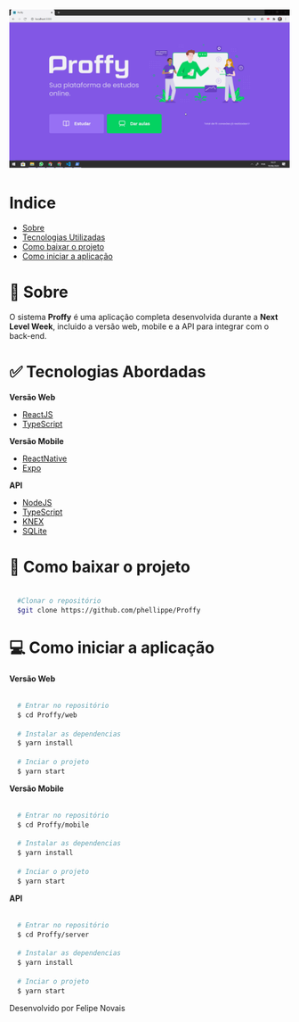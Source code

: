 <h1 display="inline">
  <img src="web/github/gif.gif">
</h1>

# Indice
- [Sobre](#-sobre)
- [Tecnologias Utilizadas](#-tecnologias-utilizadas)
- [Como baixar o projeto](#como-baixar-o-projeto)
- [Como iniciar a aplicação](#como-iniciar-a-aplicação)

# 📝 Sobre

O sistema **Proffy** é uma aplicação completa desenvolvida durante a **Next Level Week**, incluido a versão web, mobile e a API para integrar com o back-end.

# ✅ Tecnologias Abordadas

**Versão Web**
- [ReactJS](https://pt-br.reactjs.org)
- [TypeScript](https://www.typescriptlang.org/)

**Versão Mobile**
- [ReactNative](https://reactnative.dev/)
- [Expo](https://expo.io/)

**API**
- [NodeJS](https://nodejs.org/en/)
- [TypeScript](https://www.typescriptlang.org/)
- [KNEX](http://knexjs.org/)
- [SQLite](https://www.sqlite.org/index.html)

# 💾 Como baixar o projeto
```bash

  #Clonar o repositório
  $git clone https://github.com/phellippe/Proffy

```

# 💻 Como iniciar a aplicação

**Versão Web**
```bash

  # Entrar no repositório
  $ cd Proffy/web

  # Instalar as dependencias
  $ yarn install 

  # Inciar o projeto
  $ yarn start

```

**Versão Mobile**
```bash

  # Entrar no repositório
  $ cd Proffy/mobile

  # Instalar as dependencias
  $ yarn install 

  # Inciar o projeto
  $ yarn start

```

**API**
```bash

  # Entrar no repositório
  $ cd Proffy/server

  # Instalar as dependencias
  $ yarn install 

  # Inciar o projeto
  $ yarn start

```

Desenvolvido por Felipe Novais
